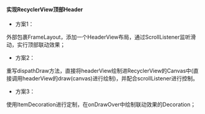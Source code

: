 #### 实现RecyclerView顶部Header

* 方案1：

外部包裹FrameLayout，添加一个HeaderView布局，通过ScrollListener监听滑动，实行顶部联动效果；

* 方案2：

重写dispathDraw方法，直接将headerView绘制进RecyclerView的Canvas中\(直接调用headerView的draw\(canvas\)进行绘制\)，并配合scrollListener进行控制。

* 方案3：

使用ItemDecoration进行定制，在onDrawOver中绘制联动效果的Decoration；


